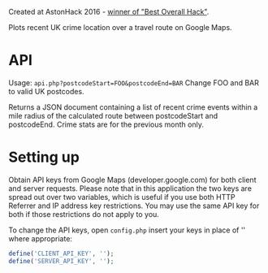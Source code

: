 Created at AstonHack 2016 - [winner of "Best Overall Hack"](https://devpost.com/software/safepassage).

Plots recent UK crime location over a travel route on Google Maps.

# API
Usage: `api.php?postcodeStart=FOO&postcodeEnd=BAR`
Change FOO and BAR to valid UK postcodes.

Returns a JSON document containing a list of recent crime events within a mile radius of the calculated route between postcodeStart and postcodeEnd. Crime stats are for the previous month only.

# Setting up
Obtain API keys from Google Maps (developer.google.com) for both client and server requests. Please note that in this application the two keys are spread out over two variables, which is useful if you use both HTTP Referrer and IP address key restrictions. You may use the same API key for both if those restrictions do not apply to you.

To change the API keys, open `config.php` insert your keys in place of '' where appropriate:

```php
define('CLIENT_API_KEY', '');
define('SERVER_API_KEY', '');
```

